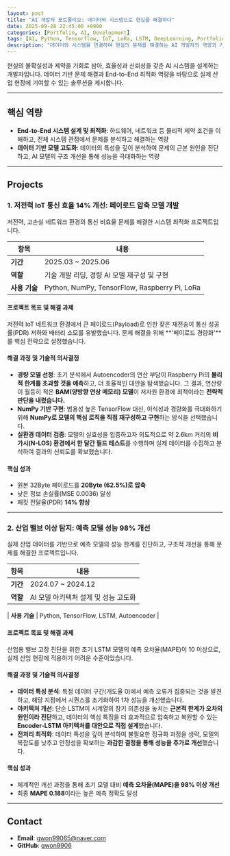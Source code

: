 ```yaml
---
layout: post
title: "AI 개발자 포트폴리오: 데이터와 시스템으로 현실을 해결하다"
date: 2025-09-28 22:45:00 +0900
categories: [Portfolio, AI, Development]
tags: [AI, Python, Tensorflow, IoT, LoRa, LSTM, DeepLearning, Portfolio]
description: "데이터와 시스템을 연결하여 현실의 문제를 해결하는 AI 개발자의 역량과 가치 지향을 담았습니다."
---
```


현실의 불확실성과 제약을 기회로 삼아, 효율성과 신뢰성을 갖춘 AI 시스템을 설계하는 개발자입니다. 데이터 기반 문제 해결과 End-to-End 최적화 역량을 바탕으로 실제 산업 현장에 기여할 수 있는 솔루션을 제시합니다.

---

## **핵심 역량**

- **End-to-End 시스템 설계 및 최적화**: 하드웨어, 네트워크 등 물리적 제약 조건을 이해하고, 전체 시스템 관점에서 문제를 분석하고 해결하는 역량
- **데이터 기반 모델 고도화**: 데이터의 특성을 깊이 분석하여 문제의 근본 원인을 진단하고, AI 모델의 구조 개선을 통해 성능을 극대화하는 역량

---

## **Projects**

### **1. 저전력 IoT 통신 효율 14% 개선: 페이로드 압축 모델 개발**

저전력, 고손실 네트워크 환경의 통신 비효율 문제를 해결한 시스템 최적화 프로젝트입니다.

| 항목          | 내용                                          |
| ------------- | --------------------------------------------- |
| **기간**      | 2025.03 ~ 2025.06                             |
| **역할**      | 기술 개발 리딩, 경량 AI 모델 재구성 및 구현   |
| **사용 기술** | Python, NumPy, TensorFlow, Raspberry Pi, LoRa |

#### **프로젝트 목표 및 해결 과제**

저전력 IoT 네트워크 환경에서 큰 페이로드(Payload)로 인한 잦은 재전송이 통신 성공률(PDR) 저하와 배터리 소모를 유발했습니다. 문제 해결을 위해 **'페이로드 경량화'**를 핵심 전략으로 설정했습니다.

#### **해결 과정 및 기술적 의사결정**

- **경량 모델 선정**: 초기 분석에서 Autoencoder의 연산 부담이 Raspberry Pi의 **물리적 한계를 초과할 것을 예측**하고, 더 효율적인 대안을 탐색했습니다. 그 결과, 연산량이 월등히 적은 **BAM(양방향 연상 메모리) 모델**이 저자원 환경에 최적이라는 **전략적 판단을 내렸습니다.**
- **NumPy 기반 구현**: 범용성 높은 TensorFlow 대신, 이식성과 경량화를 극대화하기 위해 **NumPy로 모델의 핵심 로직을 직접 재구성하고 구현**하는 방식을 선택했습니다.
- **실환경 데이터 검증**: 모델의 실효성을 입증하고자 의도적으로 약 2.6km 거리의 **비가시(N-LOS) 환경에서 한 달간 필드 테스트**를 수행하며 실제 데이터를 수집하고 분석하여 결과의 신뢰도를 확보했습니다.

#### **핵심 성과**

- 원본 32Byte 페이로드를 **20Byte (62.5%)로 압축**
- 낮은 정보 손실률(MSE 0.0036) 달성
- 패킷 전달율(PDR) **14% 향상**

---

### **2. 산업 밸브 이상 탐지: 예측 모델 성능 98% 개선**

실제 산업 데이터를 기반으로 예측 모델의 성능 한계를 진단하고, 구조적 개선을 통해 문제를 해결한 프로젝트입니다.

| 항목     | 내용                                 |
| -------- | ------------------------------------ |
| **기간** | 2024.07 ~ 2024.12                    |
| **역할** | AI 모델 아키텍처 설계 및 성능 고도화 |

| **사용 기술** | Python, TensorFlow, LSTM, Autoencoder |

#### **프로젝트 목표 및 해결 과제**

산업용 밸브 고장 진단을 위한 초기 LSTM 모델의 예측 오차율(MAPE)이 10 이상으로, 실제 산업 현장에 적용하기 어려운 수준이었습니다.

#### **해결 과정 및 기술적 의사결정**

- **데이터 특성 분석**: 특정 데이터 구간(개도율 0)에서 예측 오류가 집중되는 것을 발견하고, 해당 지점에서 시퀀스를 초기화하여 1차 성능을 개선했습니다.
- **아키텍처 개선**: 단순 LSTM이 시계열의 장기 의존성을 놓치는 **근본적 한계가 오차의 원인이라 진단**하고, 데이터의 핵심 특징을 더 효과적으로 압축하고 복원할 수 있는 **Encoder-LSTM 아키텍처를 대안으로 직접 설계**했습니다.
- **전처리 최적화**: 데이터 특성을 깊이 분석하여 불필요한 정규화 과정을 생략, 모델의 복잡도를 낮추고 안정성을 확보하는 **과감한 결정을 통해 성능을 추가로 개선**했습니다.

#### **핵심 성과**

- 체계적인 개선 과정을 통해 초기 모델 대비 **예측 오차율(MAPE)을 98% 이상 개선**
- 최종 **MAPE 0.188**이라는 높은 예측 정확도 달성

---

## **Contact**

- **Email**: gwon99065@naver.com
- **GitHub**: [gwon9906](https://github.com/gwon9906)
